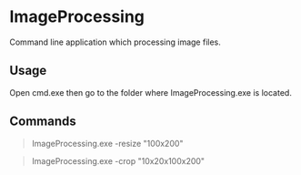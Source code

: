 ImageProcessing
===============

Command line application which processing image files.


Usage
-----

Open cmd.exe then go to the folder where ImageProcessing.exe is located.

Commands
--------

>ImageProcessing.exe -resize "100x200"

>ImageProcessing.exe -crop "10x20x100x200"
